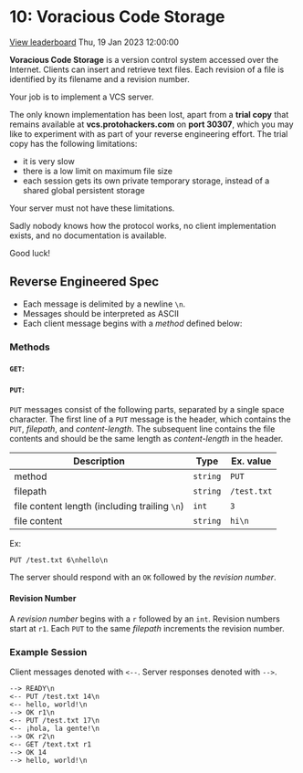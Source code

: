 # 10: Voracious Code Storage

[View leaderboard](https://protohackers.com/leaderboard/10)
Thu, 19 Jan 2023 12:00:00

**Voracious Code Storage** is a version control system accessed over the Internet. Clients can insert and retrieve text files. Each revision of a file is identified by its filename and a revision number.

Your job is to implement a VCS server.

The only known implementation has been lost, apart from a **trial copy** that remains available at **vcs.protohackers.com** on **port 30307**, which you may like to experiment with as part of your reverse engineering effort. The trial copy has the following limitations:

- it is very slow
- there is a low limit on maximum file size
- each session gets its own private temporary storage, instead of a shared global persistent storage

Your server must not have these limitations.

Sadly nobody knows how the protocol works, no client implementation exists, and no documentation is available.

Good luck!

## Reverse Engineered Spec

- Each message is delimited by a newline `\n`.
- Messages should be interpreted as ASCII
- Each client message begins with a _method_ defined below:

### Methods

#### `GET`:

#### `PUT`:

`PUT` messages consist of the following parts, separated by a single space ` ` character. The first line of a `PUT` message is the header, which contains the `PUT`, _filepath_, and _content-length_. The subsequent line contains the file contents and should be the same length as _content-length_ in the header.

| Description                                   | Type     | Ex. value   |
| --------------------------------------------- | -------- | ----------- |
| method                                        | `string` | `PUT`       |
| filepath                                      | `string` | `/test.txt` |
| file content length (including trailing `\n`) | `int`    | `3`         |
| file content                                  | `string` | `hi\n`      |

Ex:

```
PUT /test.txt 6\nhello\n
```

The server should respond with an `OK` followed by the _revision number_.

#### Revision Number

A _revision number_ begins with a `r` followed by an `int`. Revision numbers start at `r1`. Each `PUT` to the same _filepath_ increments the revision number.

### Example Session

Client messages denoted with `<--`. Server responses denoted with `-->`.

```
--> READY\n
<-- PUT /test.txt 14\n
<-- hello, world!\n
--> OK r1\n
<-- PUT /test.txt 17\n
<-- ¡hola, la gente!\n
--> OK r2\n
<-- GET /text.txt r1
--> OK 14
--> hello, world!\n
```
